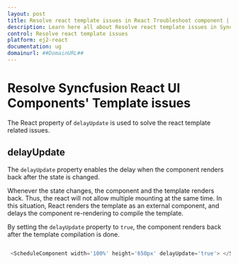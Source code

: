 ```yaml
---
layout: post
title: Resolve react template issues in React Troubleshoot component | Syncfusion
description: Learn here all about Resolve react template issues in Syncfusion React Troubleshoot component of Syncfusion Essential JS 2 and more.
control: Resolve react template issues 
platform: ej2-react
documentation: ug
domainurl: ##DomainURL##
---
```


# Resolve Syncfusion React UI Components' Template issues

The React property of `delayUpdate` is used to solve the react template related issues.

## delayUpdate

The `delayUpdate` property enables the delay when the component renders back after the state is changed.

Whenever the state changes, the component and the template renders back. Thus, the react will not allow multiple mounting at the same time. In this situation, React renders the template as an external component, and delays the component re-rendering to compile the template.

By setting the `delayUpdate` property to `true`, the component renders back after the template compilation is done.

```ts

 <ScheduleComponent width='100%' height='650px' delayUpdate='true'> </ScheduleComponent>

 ```